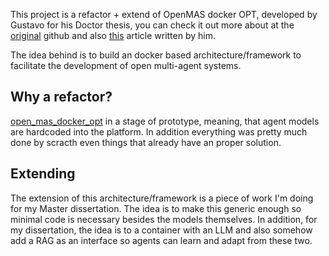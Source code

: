 
This project is a refactor + extend of OpenMAS docker OPT, developed by Gustavo for his Doctor thesis, you can check it out more about at the [original](https://github.com/GustavoLLima/open_mas_docker_opt) github and also [this](https://ieeexplore.ieee.org/document/10371883) article written by him.

The idea behind is to build an docker based architecture/framework to facilitate the development of open multi-agent systems.

## Why a refactor?

[open_mas_docker_opt](https://github.com/GustavoLLima/open_mas_docker_opt)  in a stage of prototype, meaning, that agent models are hardcoded into the platform. In addition everything was pretty much done by scracth even things that already have an proper solution.

## Extending

The extension of this architecture/framework is a piece of work I'm doing for my Master dissertation. The idea is to make this generic enough so minimal code is necessary besides the models themselves. In addition, for my dissertation, the idea is to a container with an LLM and also somehow add a RAG as an interface so agents can learn and adapt from these two.

